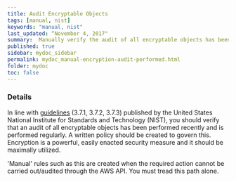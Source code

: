 ```yaml
---
title: Audit Encryptable Objects
tags: [manual, nist]
keywords: "manual, nist"
last_updated: “November 4, 2017"
summary:  Manually verify the audit of all encryptable objects has been performed
published: true
sidebar: mydoc_sidebar
permalink: mydoc_manual-encryption-audit-performed.html
folder: mydoc
toc: false
---
```


### Details  
In line with [guidelines](http://nvlpubs.nist.gov/nistpubs/SpecialPublications/NIST.SP.800-171.pdf) (3.7.1, 3.7.2, 3.7.3) published by the United States National Institute for Standards and Technology (NIST), you should verify that an audit of all encryptable objects has been performed recently and is performed regularly. A written policy should be created to govern this. Encryption is a powerful, easily enacted security measure and it should be maximally utilized.

'Manual' rules such as this are created when the required action cannot be carried out/audited through the AWS API. You must tread this path alone. 

